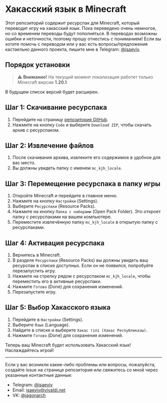 # Хакасский язык в Minecraft
Этот репозиторий содержит ресурспак для Minecraft, который переводит игру на хакасский язык. Пока переведено очень немногое, но со временем переводы будут пополняться.
В переводах возможны ошибки и неточности, поэтому прошу отнестись с пониманием! Если вы хотите помочь с переводом или у вас есть вопросы/предложения кастаельно данного проекта, пишите мне в Telegram: [@isaeviv](https://t.me/isaeviv).

## Порядок установки
> :warning: **Внимание!** На текущий момент локализация работет только Minecraft версии **1.20.1**

В будущем список версий будет расширен.

## Шаг 1: Скачивание ресурспака

1. Перейдите на страницу [репозитория GitHub](https://github.com/isaeviv/mc_kjh_locale).
2. Нажмите на кнопку `Code` и выберите `Download ZIP`, чтобы скачать архив с ресурспаком.

## Шаг 2: Извлечение файлов

1. После скачивания архива, извлеките его содержимое в удобное для вас место.
2. Вы должны увидеть папку с именем `mc_kjh_locale`.

## Шаг 3: Перемещение ресурспака в папку игры

1. Откройте Minecraft и перейдите в главное меню.
2. Нажмите на кнопку `Настройки` (Settings).
3. Выберите `Ресурспаки` (Resource Packs).
4. Нажмите на кнопку `Папка с наборами` (Open Pack Folder). Это откроет папку с ресурспаками на вашем компьютере.
5. Переместите извлечённую папку `mc_kjh_locale` в открытую папку с ресурспаками.

## Шаг 4: Активация ресурспака

1. Вернитесь в Minecraft.
2. В разделе `Ресурспаки` (Resource Packs) вы должны увидеть ваш ресурспак в списке доступных. Если он не появился, попробуйте перезапустить игру.
3. Нажмите на стрелку рядом с ресурспаком `mc_kjh_locale`, чтобы переместить его в активные ресурспаки.
4. Нажмите `Готово` (Done) для сохранения изменений.
5. Перезапустите игру.

## Шаг 5: Выбор Хакасского языка

1. Перейдите в `Настройки` (Settings).
2. Выберите `Язык` (Language).
3. Найдите в списке и выберите `Хакас тілі (Хакас Республиказы)`.
4. Нажмите `Готово` (Done) для сохранения изменений.

Теперь ваш Minecraft будет использовать Хакасский язык! Наслаждайтесь игрой!

---

Если у вас возникли какие-либо проблемы или вопросы, пожалуйста, создайте issue на странице репозитория или свяжитесь со мной через указанные контактные данные:
- Telegram: [@isaeviv](https://t.me/isaeviv)
- Email: isaeviv@vivaldi.net
- VK: [@jagonarch](https://vk.com/jagonarch)


